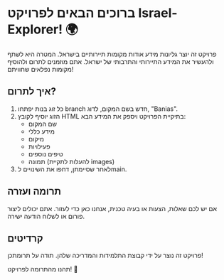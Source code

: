 <body>
    <h1>ברוכים הבאים לפרויקט Israel-Explorer! 🌍</h1>
<main>
    <div>
    <p>פרויקט זה יוצר גליונות מידע אודות מקומות תיירותיים בישראל. המטרה היא לשתף ולהעשיר את המידע התיירותי והתרבותי של ישראל. אתם מוזמנים לתרום ולהוסיף מקומות נפלאים שחוויתם!</p>
</div>
    <div>
    <h2>איך לתרום?</h2>
    <ol>
        <li>כל זוג בנות יפתחו branch חדש בשם המקום, לדוג, "Banias".</li>
        <li>הזוג יוסיף לקובץ HTML בתיקיית הפרויקט ויספק את המידע הבא:
            <ul>
                <li>שם המקום</li>
                <li>מידע כללי</li>
                <li>מיקום</li>
                <li>פעילויות</li>
                <li>טיפים נוספים</li>
                <li>תמונה (להעלות לתקיית images)</li>
            </ul>
        </li>
        <li>לאחר שסיימתן, דחפו את השינויים לmain.</li>
    </ol>
</div>
    <div>
    <h2>תרומה ועזרה</h2>
    <p>אם יש לכם שאלות, הצעות או בעיה טכנית, אנחנו כאן כדי לעזור. אתם יכולים ליצור פורום או לשלוח הודעה ישירה.</p>
</div>
    <div>
    <h2>קרדיטים</h2>
    <p>פרויקט זה נוצר על ידי קבוצת התלמידות והמדריכה שלהן. תודה על תרומתכן!</p>
</div>
    <p>תהנו מהתרומה לפרויקט! 🚀</p>
    </main>
</body>
